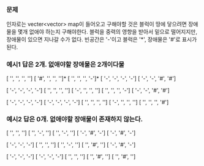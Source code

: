 ### 문제
인자로는 vecter<vector<char>> map이 들어오고 구해야할 것은 블럭이 땅에 닿으려면 장애물을 몇개 없애야 하는지 구해야한다. 
블럭을 중력의 영향을 받아서 밑으로 떨어지지만, 장애물이 있으면 지나갈 수가 없다. 
빈공간은 '-'이고 블럭은 '*', 장애물은 '#'로 표시가 된다.

### 예시1 답은 2개. 없애야할 장애물은 2개이다물
[ '', '', '', '']
[ '#', '', '', '']*
[ '', '', '', '-']*
[ '-', '-', '-', '-']
[ '-', '-', '#', '#']

[ '-', '-', '-', '-']
[ '', '', '', '']
[ '-', '', '', '']
[ '', '', '', '-']
[ '-', '-', '#', '#']​

[ '-', '-', '-', '-']
[ '-', '-', '-', '-']
[ '', '', '', '']
[ '-', '', '', '']
[ '', '', '', '#']


### 예시2 답은 0개. 없애야할 장애물이 존재하지 않는다.
[ '', '', '']
[ '', '-', '']
[ '', '-', '']
[ '-', '#', '-']
[ '-', '#', '-']

[ '-', '-', '-']
[ '', '', '']
[ '', '-', '']
[ '', '#', '']
[ '-', '#', '-']

[ '-', '-', '-']
[ '-', '-', '-']
[ '', '', '']
[ '', '#', '']
[ '', '#', '']
